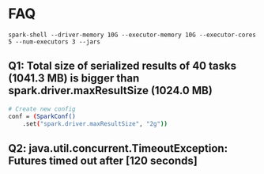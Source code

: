 # FAQ

```text
spark-shell --driver-memory 10G --executor-memory 10G --executor-cores 5 --num-executors 3 --jars
```

## Q1: Total size of serialized results of 40 tasks \(1041.3 MB\) is bigger than spark.driver.maxResultSize \(1024.0 MB\)

```bash
# Create new config
conf = (SparkConf()
    .set("spark.driver.maxResultSize", "2g"))
```

## Q2: java.util.concurrent.TimeoutException: Futures timed out after \[120 seconds\]

